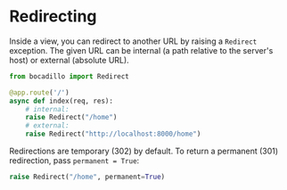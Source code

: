 # Redirecting

Inside a view, you can redirect to another URL by raising a `Redirect` exception. The given URL can be internal (a path relative to the server's host) or external (absolute URL).

```python
from bocadillo import Redirect

@app.route('/')
async def index(req, res):
    # internal:
    raise Redirect("/home")
    # external:
    raise Redirect("http://localhost:8000/home")
```

Redirections are temporary (302) by default. To return a permanent (301) redirection, pass `permanent = True`:

```python
raise Redirect("/home", permanent=True)
```
